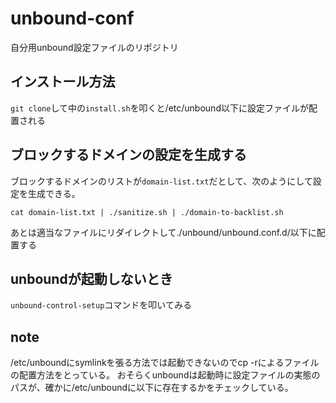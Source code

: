 # unbound-conf
自分用unbound設定ファイルのリポジトリ
## インストール方法
`git clone`して中の`install.sh`を叩くと/etc/unbound以下に設定ファイルが配置される
## ブロックするドメインの設定を生成する
ブロックするドメインのリストが`domain-list.txt`だとして、次のようにして設定を生成できる。
```
cat domain-list.txt | ./sanitize.sh | ./domain-to-backlist.sh
```
あとは適当なファイルにリダイレクトして./unbound/unbound.conf.d/以下に配置する
## unboundが起動しないとき
`unbound-control-setup`コマンドを叩いてみる
## note
/etc/unboundにsymlinkを張る方法では起動できないのでcp -rによるファイルの配置方法をとっている。
おそらくunboundは起動時に設定ファイルの実態のパスが、確かに/etc/unboundに以下に存在するかをチェックしている。
